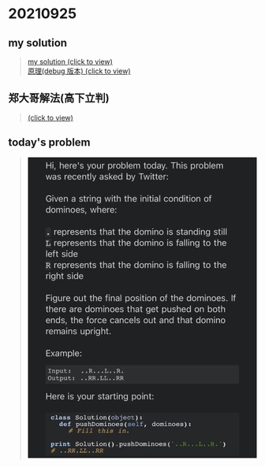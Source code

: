 # 20210925

## my solution

>[my solution (click to view)](./my_solution.md)  
>[原理(debug 版本) (click to view)](./my_solution_debug.md)

## 郑大哥解法(高下立判)

>[(click to view)](./0925.md)

## today's problem

>![]( ./img.jpg)
